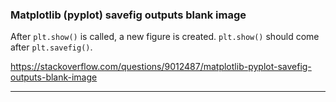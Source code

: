 ### Matplotlib (pyplot) savefig outputs blank image

After `plt.show()` is called, a new figure is created. `plt.show()` should come after `plt.savefig()`.

https://stackoverflow.com/questions/9012487/matplotlib-pyplot-savefig-outputs-blank-image

---

